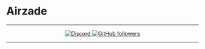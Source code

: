 # Airzade
---
<div align="center">
  	<a href="https://dc.airzade.de">
		<img alt="Discord" src="https://img.shields.io/discord/986611039221207121?color=blue&label=German&logo=Discord&style=plastic">
		<img alt="GitHub followers" src="https://img.shields.io/github/followers/Airzade?color=blue&label=Follower&logo=Github&style=plastic">
	</a>
</div>

---
